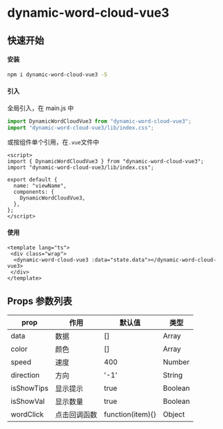 # dynamic-word-cloud-vue3

## 快速开始

#### 安装

```bash
npm i dynamic-word-cloud-vue3 -S
```

#### 引入

全局引入，在 main.js 中

```js
import DynamicWordCloudVue3 from "dynamic-word-cloud-vue3";
import "dynamic-word-cloud-vue3/lib/index.css";
```

或按组件单个引用，在`.vue`文件中

```vue
<script>
import { DynamicWordCloudVue3 } from "dynamic-word-cloud-vue3";
import "dynamic-word-cloud-vue3/lib/index.css";

export default {
  name: "viewName",
  components: {
    DynamicWordCloudVue3,
  },
};
</script>
```

#### 使用

```vue
<template lang="ts">
 <div class="wrap">
  <dynamic-word-cloud-vue3 :data="state.data"></dynamic-word-cloud-vue3>
 </div>
</template>
```

## Props 参数列表

| prop       | 作用         | 默认值           | 类型    |
| ---------- | ------------ | ---------------- | ------- |
| data       | 数据         | []               | Array   |
| color      | 颜色         | []               | Array   |
| speed      | 速度         | 400              | Number  |
| direction  | 方向         | '-1'             | String  |
| isShowTips | 显示提示     | true             | Boolean |
| isShowVal  | 显示数量     | true             | Boolean |
| wordClick  | 点击回调函数 | function(item){} | Object  |
